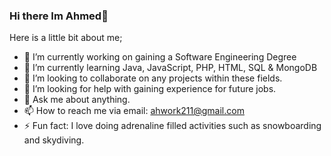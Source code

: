 ### Hi there Im Ahmed👋
Here is a little bit about me;
- 🔭 I’m currently working on gaining a Software Engineering Degree 
- 🌱 I’m currently learning Java, JavaScript, PHP, HTML, SQL & MongoDB
- 👯 I’m looking to collaborate on any projects within these fields.
- 🤔 I’m looking for help with gaining experience for future jobs.
- 💬 Ask me about anything.
- 📫 How to reach me via email: ahwork211@gmail.com
- ⚡ Fun fact: I love doing adrenaline filled activities such as snowboarding and skydiving.

